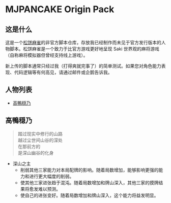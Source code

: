 # MJPANCAKE Origin Pack

## 这是什么

这是一个[松饼麻雀](https://mjpancake.github.io/)的非官方脚本仓库，存放我已经制作而未见于官方发行版本的人物脚本。松饼麻雀是一个致力于比官方游戏更好地呈现 Saki 世界观的麻将游戏（自称麻将模拟器但曾经支持线上游戏）。

新上传的脚本通常只经过我（打得爽就完事了）的简单测试。如果您对角色能力表现、代码逻辑等有何高见，请通过邮件或企鹅告诉我。

## 人物列表

+ [高鴨穏乃](#高鴨穏乃)

## 高鴨穏乃

> 踏过现实中修行的山路  
> 越过尘世间山谷的深处  
> 在那前方的  
> 是深山幽谷的化身

+ 深山之主
	+ 削弱其他三家能力对本局配牌的影响。随着局数增加，能够影响更强的能力和进行更大幅度的削弱。
	+ 使其他三家进张趋于混沌。随着局数增加和牌山深入，其他三家的摸牌结果将愈发难以预测。
	+ 使自己的进张变好。随着局数增加和牌山深入，这个能力将益发明显。